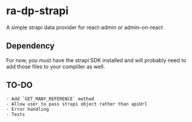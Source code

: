 # ra-dp-strapi
A simple strapi data provider for react-admin or admin-on-react

## Dependency
For now, you must have the strapi SDK installed and will probably need to add those files to your compliler as well.

## TO-DO
    - Add `GET_MANY_REFERENCE` method
    - Allow user to pass strapi object rather than apiUrl
    - Error handling
    - Tests

